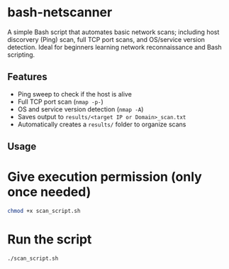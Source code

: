 # bash-netscanner

A simple Bash script that automates basic network scans; including host discorvery (Ping) scan, full TCP port scans, and OS/service version detection. Ideal for beginners learning network reconnaissance and Bash scripting.

## Features

- Ping sweep to check if the host is alive
- Full TCP port scan (`nmap -p-`)
- OS and service version detection (`nmap -A`)
- Saves output to `results/<target IP or Domain>_scan.txt`
- Automatically creates a `results/` folder to organize scans

## Usage

# Give execution permission (only once needed)
```bash
chmod +x scan_script.sh
```

# Run the script
```bash
./scan_script.sh
